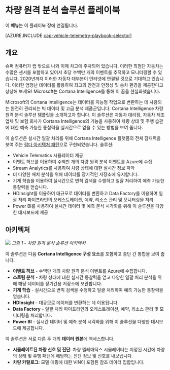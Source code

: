 <properties 
	pageTitle="차량 원격 분석 솔루션 플레이북 | Microsoft Azure" 
	description="Cortana Intelligence의 기능을 사용하여 차량 상태 및 주행 습관에 대한 예측 가능한 통찰력 및 실시간 정보를 얻습니다." 
	services="machine-learning" 
	documentationCenter="" 
	authors="bradsev" 
	manager="jhubbard" 
	editor="cgronlun" />

<tags 
	ms.service="machine-learning" 
	ms.workload="data-services" 
	ms.tgt_pltfrm="na" 
	ms.devlang="na" 
	ms.topic="article" 
	ms.date="09/12/2016" 
	ms.author="bradsev" />


# 차량 원격 분석 솔루션 플레이북

이 **메뉴**는 이 플레이북 장에 연결됩니다.

[AZURE.INCLUDE [cap-vehicle-telemetry-playbook-selector](../../includes/cap-vehicle-telemetry-playbook-selector.md)]

## 개요
슈퍼 컴퓨터가 랩 밖으로 나와 이제 차고에 주차되어 있습니다. 이러한 최첨단 자동차는 수많은 센서를 포함하고 있어서 초당 수백만 개의 이벤트를 추적하고 모니터링할 수 있습니다. 2020년까지 이러한 자동차 대부분이 인터넷에 연결될 것으로 기대하고 있습니다. 이러한 엄청난 데이터를 활용하여 최고의 안전과 안정성 및 승차 환경을 제공한다고 상상해 보세요! Microsoft는 Cortana Intelligence를 통해 이 꿈을 현실화했습니다.

Microsoft의 Cortana Intelligence는 데이터를 지능형 작업으로 변환하는 데 사용되는 완전히 관리되는 빅 데이터 및 고급 분석 제품군입니다. Cortana Intelligence 차량 원격 분석 솔루션 템플릿을 소개하고자 합니다. 이 솔루션은 자동차 대리점, 자동차 제조업체 및 보험 회사가 Cortana Intelligence의 기능을 사용하여 차량 상태 및 주행 습관에 대한 예측 가능한 통찰력을 실시간으로 얻을 수 있는 방법을 보여 줍니다.

이 솔루션은 실시간 일괄 처리를 위해 Cortana Intelligence 플랫폼의 전체 잠재력을 보여 주는 [람다 아키텍처 패턴](https://en.wikipedia.org/wiki/Lambda_architecture)으로 구현되었습니다. 솔루션:

- Vehicle Telematics 시뮬레이터 제공
- 이벤트 허브를 이용하여 수백만 개의 차량 원격 분석 이벤트를 Azure에 수집
- Stream Analytics를 사용하여 차량 상태에 대한 실시간 정보 파악
-  더 다양한 배치 분석을 위해 데이터를 장기적인 저장소에 유지합니다.
- 기계 학습을 이용하여 실시간으로 변칙 검색을 수행하고 일괄 처리하여 예측 가능한 통찰력을 얻습니다.
- HDInsight를 이용하여 대규모로 데이터를 변환하고 Data Factory를 이용하여 일괄 처리 파이프라인의 오케스트레이션, 예약, 리소스 관리 및 모니터링을 처리
- Power BI를 사용하여 실시간 데이터 및 예측 분석 시각화를 위해 이 솔루션을 다양한 대시보드에 제공

## 아키텍처

![](./media/cortana-analytics-playbook-vehicle-telemetry/fig1-vehicle-telemetry-annalytics-solution-architecture.png) *그림 1 - 차량 원격 분석 솔루션 아키텍처*

이 솔루션은 다음 **Cortana Intelligence 구성 요소**를 포함하고 종단 간 통합을 보여 줍니다.


- **이벤트 허브** - 수백만 개의 차량 원격 분석 이벤트를 Azure에 수집합니다.
- **스트림 분석** - 차량 상태에 대한 실시간 통찰력을 얻고 다양한 일괄 처리 분석을 위해 해당 데이터를 장기간용 저장소에 보관합니다.
- **기계 학습** - 실시간으로 변칙 검색을 수행하고 일괄 처리하여 예측 가능한 통찰력을 얻습니다.
- **HDInsight** - 대규모로 데이터를 변환하는 데 이용됩니다.
- **Data Factory** - 일괄 처리 파이프라인의 오케스트레이션, 예약, 리소스 관리 및 모니터링을 처리합니다.
- **Power BI** - 실시간 데이터 및 예측 분석 시각화를 위해 이 솔루션을 다양한 대시보드에 제공합니다.

이 솔루션은 서로 다른 두 개의 **데이터 원본**에 액세스합니다.

- **시뮬레이트된 차량 신호 및 진단**: 차량 텔레매틱스 시뮬레이터는 지정된 시간에 차량의 상태 및 주행 패턴에 해당하는 진단 정보 및 신호를 내보냅니다.
- **차량 카탈로그**: 모델 매핑에 대한 VIN이 포함된 참조 데이터 집합입니다.

<!---HONumber=AcomDC_0914_2016-->